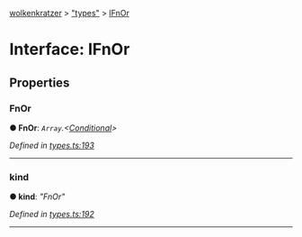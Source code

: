 [wolkenkratzer](../README.md) > ["types"](../modules/_types_.md) > [IFnOr](../interfaces/_types_.ifnor.md)



# Interface: IFnOr


## Properties
<a id="fnor"></a>

###  FnOr

**●  FnOr**:  *`Array`.<[Conditional](../modules/_types_.md#conditional)>* 

*Defined in [types.ts:193](https://github.com/arminhammer/wolkenkratzer/blob/8ba2fdf/src/types.ts#L193)*





___

<a id="kind"></a>

###  kind

**●  kind**:  *"FnOr"* 

*Defined in [types.ts:192](https://github.com/arminhammer/wolkenkratzer/blob/8ba2fdf/src/types.ts#L192)*





___


